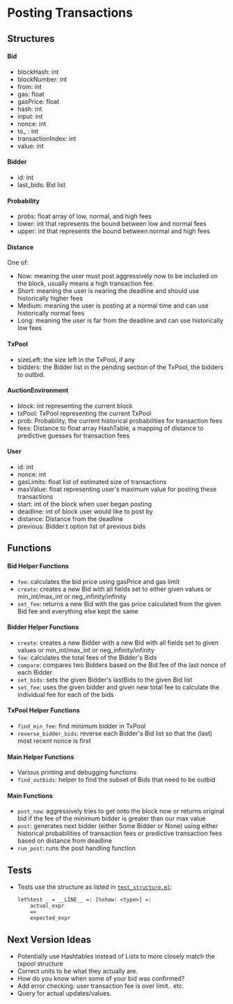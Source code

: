 # Posting Transactions

## Structures
#### Bid
- blockHash: int
- blockNumber: int
- from: int
- gas: float
- gasPrice: float
- hash: int
- input: int
- nonce: int
- to_ : int
- transactionIndex: int
- value: int

#### Bidder
- id: int
- last_bids: Bid list

#### Probability
- probs: float array of low, normal, and high fees
- lower: int that represents the bound between low and normal fees
- upper: int that represents the bound between normal and high fees

#### Distance
One of:
- Now: meaning the user must post aggressively now to be included on the block, usually means a high transaction fee.
- Short: meaning the user is nearing the deadline and should use historically higher fees
- Medium: meaning the user is posting at a normal time and can use historically normal fees
- Long: meaning the user is far from the deadline and can use historically low fees

#### TxPool
- sizeLeft: the size left in the TxPool, if any
- bidders: the Bidder list in the pending section of the TxPool, the bidders to outbid.

#### AuctionEnvironment
- block: int representing the current block
- txPool: TxPool representing the current TxPool
- prob: Probability, the current historical probabilities for transaction fees
- fees: Distance to float array HashTable, a mapping of distance to predictive guesses for transaction fees

#### User
- id: int
- nonce: int
- gasLimits: float list of estimated size of transactions
- maxValue: float representing user's maximum value for posting these transactions
- start: int of the block when user began posting
- deadline: int of block user would like to post by
- distance: Distance from the deadline
- previous: Bidder.t option list of previous bids

## Functions
#### Bid Helper Functions
- `fee`: calculates the bid price using gasPrice and gas limit
- `create`: creates a new Bid with all fields set to either given values or min_int/max_int or neg_infinity/infinity
- `set_fee`: returns a new Bid with the gas price calculated from the given Bid fee and everything else kept the same

#### Bidder Helper Functions
- `create`: creates a new Bidder with a new Bid with all fields set to given values or min_int/max_int or neg_infinity/infinity
- `fee`: calculates the total fees of the Bidder's Bids
- `compare`: compares two Bidders based on the Bid.fee of the last nonce of each Bidder
- `set_bids`: sets the given Bidder's lastBids to the given Bid list
- `set_fee`: uses the given bidder and given new total fee to calculate the individual fee for each of the bids

#### TxPool Helper Functions
- `find_min_fee`: find minimum bidder in TxPool
- `reverse_bidder_bids`: reverse each Bidder's Bid list so that the (last) most recent nonce is first

#### Main Helper Functions
- Various printing and debugging functions
- `find_outbids`: helper to find the subset of Bids that need to be outbid

#### Main Functions
- `post_now`: aggressively tries to get onto the block now or returns original bid if the fee of the minimum bidder is greater than our max value
- `post`: generates next bidder (either Some Bidder or None) using either historical probabilities of transaction fees or predictive transaction fees based on distance from deadline
- `run_post`: runs the post handling function

## Tests
- Tests use the structure as listed in [`test_structure.ml`](test_structure.ml):
    ```
    let%test _ = __LINE__ =: [%show: <type>] =:
        actual_expr
        =>
        expected_expr
    ```

## Next Version Ideas
- Potentially use Hashtables instead of Lists to more closely match the txpool structure
- Correct units to be what they actually are.
- How do you know when some of your bid was confirmed?
- Add error checking: user transaction fee is over limit.. etc.
- Query for actual updates/values.
